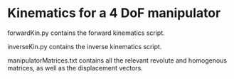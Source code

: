 # Kinematics for a 4 DoF manipulator

forwardKin.py contains the forward kinematics script.

inverseKin.py contains the inverse kinematics script.

manipulatorMatrices.txt contains all the relevant revolute and homogenous matrices, as well as the displacement vectors.
